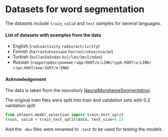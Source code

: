 # Datasets for word segmentation

The datasets include `train`, `valid` and `test` samples for several languages.

#### List of datasets with examples from the data
* English (`radioactivity`	`radio/act/iv/ity`)
* Finnish (`harrastuksessaan`	`harrast/ukse/ssa/an`)
* Turkish (`kullanImIndan`	`kul/lan/Im/I/ndan`)
* Russian (`гидротурбостроение`	`гидр:ROOT/о:LINK/турб:ROOT/о:LINK/стро:ROOT/ени:SUFF/е:END`)


#### Acknowledgement
The data is taken from the repository 
[NeuralMorphemeSegmentation](https://github.com/AlexeySorokin/NeuralMorphemeSegmentation "Maintained by Alexey Sorokin").

The original train files were split into train and validation sets with 0.2 validation split
```python
from sklearn.model_selection import train_test_split
train, valid = train_test_split(data, test_size=0.2)
```

And the `.dev` files were renamed to `.test` to be used for testing the models.